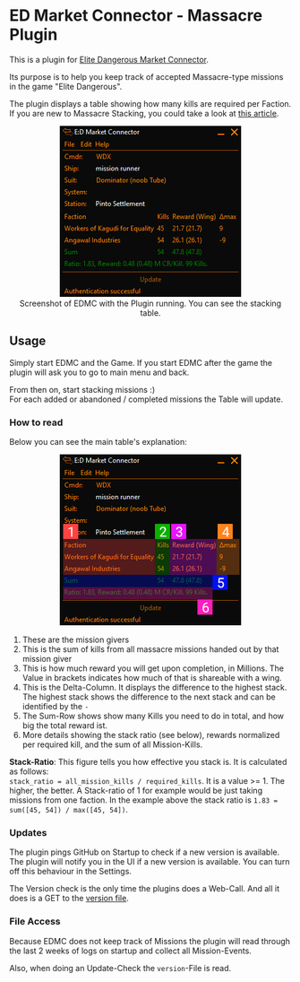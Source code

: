 # ED Market Connector - Massacre Plugin
This is a plugin for [Elite Dangerous Market Connector](https://github.com/EDCD/EDMarketConnector).

Its purpose is to help you keep track of accepted Massacre-type missions in the game "Elite Dangerous".

The plugin displays a table showing how many kills are required per Faction.  
If you are new to Massacre Stacking, you could take a look at [this article](https://sites.google.com/view/ed-pve-combat/making-money).

<p align="center">
    <img src="./readme-src/example_screenshot.png" alt="An example screenshot"/>
    <br>
    Screenshot of EDMC with the Plugin running. You can see the stacking table.
</p>

## Usage

Simply start EDMC and the Game. If you start EDMC after the game the plugin will ask you to go
to main menu and back.

From then on, start stacking missions :)  
For each added or abandoned / completed missions the Table will update.

### How to read

Below you can see the main table's explanation:

<p align="center">
    <img src="./readme-src/main_table_explanations.png" alt="Main Table Explained"/>
    <br>
</p>

1. These are the mission givers
2. This is the sum of kills from all massacre missions handed out by that mission giver
3. This is how much reward you will get upon completion, in Millions. The Value in brackets indicates how much of that is shareable with a wing.
4. This is the Delta-Column. It displays the difference to the highest stack. The highest stack shows the difference to the next stack and can be identified by the `-`
5. The Sum-Row shows show many Kills you need to do in total, and how big the total reward ist.
6. More details showing the stack ratio (see below), rewards normalized per required kill, and the sum of all Mission-Kills.

**Stack-Ratio**: This figure tells you how effective you stack is. It is calculated as follows:  
`stack_ratio = all_mission_kills / required_kills`. It is a value >= 1. The higher, the better.
A Stack-ratio of 1 for example would be just taking missions from one faction. In the example above the stack ratio is `1.83 = sum([45, 54]) / max([45, 54])`.

### Updates
The plugin pings GitHub on Startup to check if a new version is available. The plugin will notify you in the UI if
a new version is available. You can turn off this behaviour in the Settings.

The Version check is the only time the plugins does a Web-Call. And all it does is a GET to the [version file](./version).

### File Access
Because EDMC does not keep track of Missions the plugin will read through the last 2 weeks of logs on startup
and collect all Mission-Events.

Also, when doing an Update-Check the `version`-File is read.